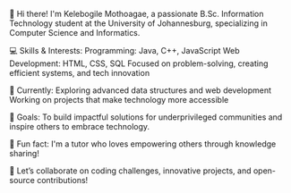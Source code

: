 👋 Hi there! I'm Kelebogile Mothoagae, a passionate B.Sc. Information Technology student at the University of Johannesburg, specializing in Computer Science and Informatics.

💻 Skills & Interests:
Programming: Java, C++, JavaScript
Web Development: HTML, CSS, SQL
Focused on problem-solving, creating efficient systems, and tech innovation

🌱 Currently:
Exploring advanced data structures and web development
Working on projects that make technology more accessible

🎯 Goals:
To build impactful solutions for underprivileged communities and inspire others to embrace technology.

🌟 Fun fact: I'm a tutor who loves empowering others through knowledge sharing!

🚀 Let’s collaborate on coding challenges, innovative projects, and open-source contributions!
